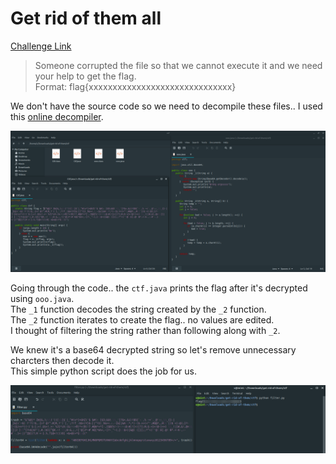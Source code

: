 **Get rid of them all**
===================  
[Challenge Link](https://s3-eu-west-1.amazonaws.com/hubchallenges/Reverse/get-rid-of-them.jar)

> Someone corrupted the file so that we cannot execute it and we need your help to get the flag.  
> Format: flag{xxxxxxxxxxxxxxxxxxxxxxxxxxxxxx}

We don't have the source code so we need to decompile these files.. I used this [online decompiler](http://www.decompiler.com/).

![](images/get-rid-of-them-all1.png)

Going through the code.. the `ctf.java` prints the flag after it's decrypted using `ooo.java`.  
The `_1` function decodes the string created by the `_2` function.  
The `_2` function iterates to create the flag.. no values are edited.  
I thought of filtering the string rather than following along with `_2`.

We knew it's a base64 decrypted string so let's remove unnecessary charcters then decode it.  
This simple python script does the job for us.

![](images/get-rid-of-them-all2.png)

